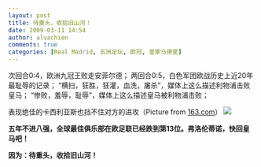 ```yaml
---
layout: post
title: 待重头，收拾旧山河！
date: 2009-03-11 14:54
author: alvachien
comments: true
categories: [Real Madrid, 五洲足坛, 欧冠, 皇家马德里]
---
```

次回合0:4，欧洲九冠王败走安菲尔德；
两回合0:5，白色军团欧战历史上近20年最耻辱的记录；
“横扫，狂胜，狂灌，血洗，屠杀”，媒体上这么描述利物浦击败皇马；
“惨败，羞辱，耻辱”，媒体上这么描述皇马被利物浦击败；
 
表现绝佳的卡西利亚斯也挡不住对方的进攻（Picture from <a href="http://sports.163.com/" target="_blank">163.com</a>）
![](http://img3.cache.netease.com/photo/0005/2009-03-11/5444HS9T00BV0005.jpg)

**五年不进八强，全球最佳俱乐部在欧足联已经跌到第13位。弗洛伦蒂诺，快回皇马吧！**

**因为：待重头，收拾旧山河！**
